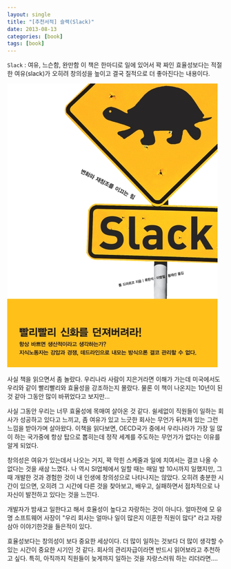 ```yaml
---
layout: single
title: "[추천서적] 슬랙(Slack)"
date: 2013-08-13
categories: [book]
tags: [book]
---
```


`Slack` : 여유, 느슨함, 완만함
이 책은 한마디로 일에 있어서 꽉 짜인 효율성보다는 적절한 여유(slack)가 오히려 창의성을 높이고 결국 질적으로 더 좋아진다는 내용이다.

![slack](/assets/images/slack.jpg)

사실 책을 읽으면서 좀 놀랐다. 우리나라 사람이 지은거라면 이해가 가는데 미국에서도 우리와 같이 빨리빨리와 효율성을 강조하는지 몰랐다.
물론 이 책이 나온지는 10년이 된 것 같아 그동안 많이 바뀌었다고 보지만...

사실 그동안 우리는 너무 효율성에 목매여 살아온 것 같다. 쉴세없이 직원들이 일하는 회사가 성공하고 있다고 느끼고, 좀 여유가 있고 느긋한
회사는 무언가 뒤쳐져 있는 그런 느낌을 받아가며 살아왔다.
이책을 읽다보면, OECD국가 중에서 우리나라가 가장 일 많이 하는 국가중에 항상 탑으로 뽑히는데 정작 세계를 주도하는
무언가가 없다는 이유를 알게 되었다.

창의성은 여유가 있는데서 나오는 거지, 꽉 막힌 스케줄과 일에 치여서는 결코 나올 수 없다는 것을 새삼 느꼈다.
나 역시 SI업체에서 일할 때는 매일 밤 10시까지 일했지만, 그때 개발한 것과 경험한 것이 내 인생에 창의성으로 나타나지는 않았다.
오히려 충분한 시간이 있으면, 오히려 그 시간에 다른 것을 찾아보고, 배우고, 실패하면서 점차적으로 나 자신이 발전하고 있다는 것을 느낀다.

개발자가 밤새고 일한다고 해서 호율성이 높다고 자랑하는 것이 아니다.
얼마전에 모 유명 소프트웨어 사장이 "우리 회사는 얼마나 일이 많은지 이혼한 직원이 많다" 라고
자랑삼아 이야기한것을 들은적이 있다.

효율성보다는 창의성이 보다 중요한 세상이다.
더 많이 일하는 것보다 더 많이 생각할 수 있는 시간이 중요한 시기인 것 같다.
회사의 관리자급이라면 반드시 읽어보라고 추천하고 싶다.
특히, 아직까지 직원들이 늦게까지 일하는 것을 자랑스러워 하는 리더라면....
